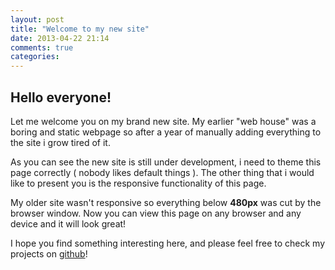 ```yaml
---
layout: post
title: "Welcome to my new site"
date: 2013-04-22 21:14
comments: true
categories: 
---
```


## Hello everyone!

Let me welcome you on my brand new site. My earlier "web house" was a boring and static webpage so after a year of manually adding everything to the site i grow tired of it.

As you can see the new site is still under development, i need to theme this page correctly ( nobody likes default things ). The other thing that i would like to present you is the responsive functionality of this page. 
<!-- more -->
My older site wasn't responsive so everything below __480px__  was cut by the browser window. Now you can view this page on any browser and any device and it will look great!

 I hope you find something interesting here, and please feel free to check my projects on [github](https://github.com/arekom)! 